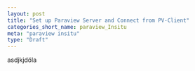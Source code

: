 ```yaml
---
layout: post
title: "Set up Paraview Server and Connect from PV-Client"
categories_short_name: paraview_Insitu
meta: "paraview insitu"
type: "Draft"
---
```


asdjkjdöla
